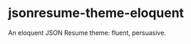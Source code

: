 jsonresume-theme-eloquent
=========================

An eloquent JSON Resume theme: fluent, persuasive.
